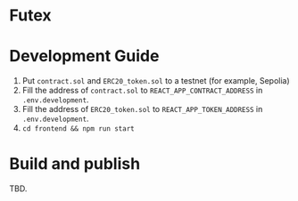 # Futex

# Development Guide
1. Put `contract.sol` and `ERC20_token.sol` to a testnet (for example, Sepolia)
2. Fill the address of `contract.sol` to `REACT_APP_CONTRACT_ADDRESS` in `.env.development`.
3. Fill the address of `ERC20_token.sol` to `REACT_APP_TOKEN_ADDRESS` in `.env.development`.
4. `cd frontend && npm run start`

# Build and publish
TBD.
